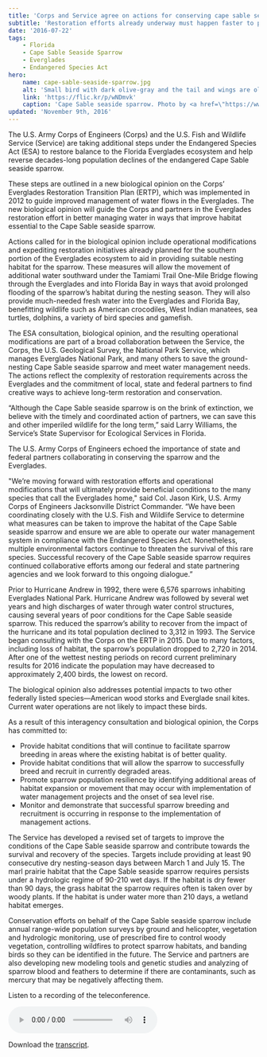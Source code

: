 ```yaml
---
title: 'Corps and Service agree on actions for conserving cape sable seaside sparrow and restoring balance to Everglades ecosystem'
subtitle: 'Restoration efforts already underway must happen faster to protect water, wildlife habitat and other natural resources'
date: '2016-07-22'
tags:
    - Florida
    - Cape Sable Seaside Sparrow
    - Everglades
    - Endangered Species Act
hero:
    name: cape-sable-seaside-sparrow.jpg
    alt: 'Small bird with dark olive-gray and the tail and wings are olive-brown.'
    link: 'https://flic.kr/p/wNDmvk'
    caption: 'Cape Sable seaside sparrow. Photo by <a href=\"https://www.flickr.com/photos/btrentler/\" target=\"_blank\">Brandon Trentler</a>, <a href=\"https://creativecommons.org/licenses/by/2.0/\" target=\"_blank\">CC BY 2.0</a>.'
updated: 'November 9th, 2016'
---
```

The U.S. Army Corps of Engineers (Corps) and the U.S. Fish and Wildlife Service (Service) are taking additional steps under the Endangered Species Act (ESA) to restore balance to the Florida Everglades ecosystem and help reverse decades-long population declines of the endangered Cape Sable seaside sparrow.

These steps are outlined in a new biological opinion on the Corps’ Everglades Restoration Transition Plan (ERTP), which was implemented in 2012 to guide improved management of water flows in the Everglades. The new biological opinion will guide the Corps and partners in the Everglades restoration effort in better managing water in ways that improve habitat essential to the Cape Sable seaside sparrow.

Actions called for in the biological opinion include operational modifications and expediting restoration initiatives already planned for the southern portion of the Everglades ecosystem to aid in providing suitable nesting habitat for the sparrow. These measures will allow the movement of additional water southward under the Tamiami Trail One-Mile Bridge flowing through the Everglades and into Florida Bay in ways that avoid prolonged flooding of the sparrow’s habitat during the nesting season. They will also provide much-needed fresh water into the Everglades and Florida Bay, benefitting wildlife such as American crocodiles, West Indian manatees, sea turtles, dolphins, a variety of bird species and gamefish.

The ESA consultation, biological opinion, and the resulting operational modifications are part of a broad collaboration between the Service, the Corps, the U.S. Geological Survey, the National Park Service, which manages Everglades National Park, and many others to save the ground-nesting Cape Sable seaside sparrow and meet water management needs. The actions reflect the complexity of restoration requirements across the Everglades and the commitment of local, state and federal partners to find creative ways to achieve long-term restoration and conservation.

“Although the Cape Sable seaside sparrow is on the brink of extinction, we believe with the timely and coordinated action of partners, we can save this and other imperiled wildlife for the long term,” said Larry Williams, the Service’s State Supervisor for Ecological Services in Florida.

The U.S. Army Corps of Engineers echoed the importance of state and federal partners collaborating in conserving the sparrow and the Everglades.

"We’re moving forward with restoration efforts and operational modifications that will ultimately provide beneficial conditions to the many species that call the Everglades home," said Col. Jason Kirk, U.S. Army Corps of Engineers Jacksonville District Commander. “We have been coordinating closely with the U.S. Fish and Wildlife Service to determine what measures can be taken to improve the habitat of the Cape Sable seaside sparrow and ensure we are able to operate our water management system in compliance with the Endangered Species Act. Nonetheless, multiple environmental factors continue to threaten the survival of this rare species. Successful recovery of the Cape Sable seaside sparrow requires continued collaborative efforts among our federal and state partnering agencies and we look forward to this ongoing dialogue.”

Prior to Hurricane Andrew in 1992, there were 6,576 sparrows inhabiting Everglades National Park. Hurricane Andrew was followed by several wet years and high discharges of water through water control structures, causing several years of poor conditions for the Cape Sable seaside sparrow. This reduced the sparrow’s ability to recover from the impact of the hurricane and its total population declined to 3,312 in 1993\. The Service began consulting with the Corps on the ERTP in 2015. Due to many factors, including loss of habitat, the sparrow’s population dropped to 2,720 in 2014\. After one of the wettest nesting periods on record current preliminary results for 2016 indicate the population may have decreased to approximately 2,400 birds, the lowest on record.

The biological opinion also addresses potential impacts to two other federally listed species—American wood storks and Everglade snail kites. Current water operations are not likely to impact these birds.

As a result of this interagency consultation and biological opinion, the Corps has committed to:

*   Provide habitat conditions that will continue to facilitate sparrow breeding in areas where the existing habitat is of better quality.
*   Provide habitat conditions that will allow the sparrow to successfully breed and recruit in currently degraded areas.
*   Promote sparrow population resilience by identifying additional areas of habitat expansion or movement that may occur with implementation of water management projects and the onset of sea level rise.
*   Monitor and demonstrate that successful sparrow breeding and recruitment is occurring in response to the implementation of management actions.

The Service has developed a revised set of targets to improve the conditions of the Cape Sable seaside sparrow and contribute towards the survival and recovery of the species. Targets include providing at least 90 consecutive dry nesting-season days between March 1 and July 15\. The marl prairie habitat that the Cape Sable seaside sparrow requires persists under a hydrologic regime of 90-210 wet days. If the habitat is dry fewer than 90 days, the grass habitat the sparrow requires often is taken over by woody plants. If the habitat is under water more than 210 days, a wetland habitat emerges.

Conservation efforts on behalf of the Cape Sable seaside sparrow include annual range-wide population surveys by ground and helicopter, vegetation and hydrologic monitoring, use of prescribed fire to control woody vegetation, controlling wildfires to protect sparrow habitats, and banding birds so they can be identified in the future. The Service and partners are also developing new modeling tools and genetic studies and analyzing of sparrow blood and feathers to determine if there are contaminants, such as mercury that may be negatively affecting them.  

Listen to a recording of the teleconference.

<audio controls=""><source src="/audio/everglades-restoration-transition-plan.mp3" type="audio/mpeg"> Your browser does not support the `audio` element.</audio>

Download the [transcript](/audio/transcripts/everglades-restoration-transition-plan.pdf).
